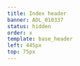 ```yaml
---
title: Index header
banner: ADL_010337
status: hidden
order: x
template: base_header
left: 445px
top: 75px 
---
```

